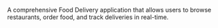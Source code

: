 A comprehensive Food Delivery application that allows users to browse restaurants, order food, and track deliveries in real-time.
